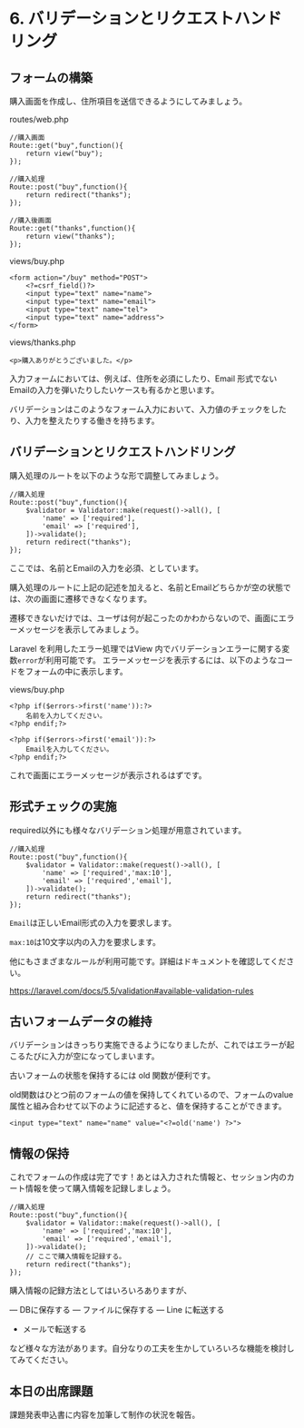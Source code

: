 # 6. バリデーションとリクエストハンドリング

## フォームの構築

購入画面を作成し、住所項目を送信できるようにしてみましょう。

routes/web.php

````
//購入画面
Route::get("buy",function(){
    return view("buy");
});

//購入処理
Route::post("buy",function(){
    return redirect("thanks");
});

//購入後画面
Route::get("thanks",function(){
    return view("thanks");
});
````

views/buy.php

````
<form action="/buy" method="POST">
    <?=csrf_field()?>
    <input type="text" name="name">
    <input type="text" name="email">
    <input type="text" name="tel">
    <input type="text" name="address">
</form>
````

views/thanks.php
````
<p>購入ありがとうございました。</p>

````

入力フォームにおいては、例えば、住所を必須にしたり、Email 形式でないEmailの入力を弾いたりしたいケースも有るかと思います。

バリデーションはこのようなフォーム入力において、入力値のチェックをしたり、入力を整えたりする働きを持ちます。

## バリデーションとリクエストハンドリング

購入処理のルートを以下のような形で調整してみましょう。

````
//購入処理
Route::post("buy",function(){
    $validator = Validator::make(request()->all(), [
        'name' => ['required'],
        'email' => ['required'],
    ])->validate();
    return redirect("thanks");
});
````

ここでは、名前とEmailの入力を必須、としています。

購入処理のルートに上記の記述を加えると、名前とEmailどちらかが空の状態では、次の画面に遷移できなくなります。

遷移できないだけでは、ユーザは何が起こったのかわからないので、画面にエラーメッセージを表示してみましょう。

Laravel を利用したエラー処理ではView 内でバリデーションエラーに関する変数`error`が利用可能です。
エラーメッセージを表示するには、以下のようなコードをフォームの中に表示します。

views/buy.php

````
<?php if($errors->first('name')):?>
    名前を入力してください。
<?php endif;?>

<?php if($errors->first('email')):?>
    Emailを入力してください。
<?php endif;?>
````

これで画面にエラーメッセージが表示されるはずです。

## 形式チェックの実施

required以外にも様々なバリデーション処理が用意されています。

````
//購入処理
Route::post("buy",function(){
    $validator = Validator::make(request()->all(), [
        'name' => ['required','max:10'],
        'email' => ['required','email'],
    ])->validate();
    return redirect("thanks");
});
````

`Email`は正しいEmail形式の入力を要求します。

`max:10`は10文字以内の入力を要求します。

他にもさまざまなルールが利用可能です。詳細はドキュメントを確認してください。

https://laravel.com/docs/5.5/validation#available-validation-rules

## 古いフォームデータの維持

バリデーションはきっちり実施できるようになりましたが、これではエラーが起こるたびに入力が空になってしまいます。

古いフォームの状態を保持するには old 関数が便利です。

old関数はひとつ前のフォームの値を保持してくれているので、フォームのvalue 属性と組み合わせて以下のように記述すると、値を保持することができます。

````
<input type="text" name="name" value="<?=old('name') ?>">
````

## 情報の保持

これでフォームの作成は完了です！あとは入力された情報と、セッション内のカート情報を使って購入情報を記録しましょう。

````
//購入処理
Route::post("buy",function(){
    $validator = Validator::make(request()->all(), [
        'name' => ['required','max:10'],
        'email' => ['required','email'],
    ])->validate();
    // ここで購入情報を記録する。
    return redirect("thanks");
});
````

購入情報の記録方法としてはいろいろありますが、

― DBに保存する
― ファイルに保存する
― Line に転送する
- メールで転送する

など様々な方法があります。自分なりの工夫を生かしていろいろな機能を検討してみてください。

## 本日の出席課題

課題発表申込書に内容を加筆して制作の状況を報告。
